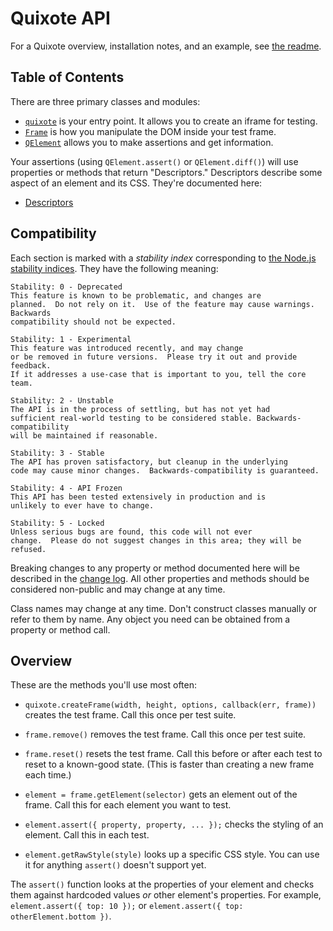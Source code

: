 # Quixote API

For a Quixote overview, installation notes, and an example, see [the readme](../README.md).


## Table of Contents

There are three primary classes and modules:

* [`quixote`](quixote.md) is your entry point. It allows you to create an iframe for testing.
* [`Frame`](Frame.md) is how you manipulate the DOM inside your test frame.
* [`QElement`](QElement.md) allows you to make assertions and get information.

Your assertions (using `QElement.assert()` or `QElement.diff()`) will use properties or methods that return "Descriptors." Descriptors describe some aspect of an element and its CSS. They're documented here:

* [Descriptors](descriptors.md)


## Compatibility

Each section is marked with a *stability index* corresponding to [the Node.js stability indices](http://nodejs.org/api/documentation.html#documentation_stability_index). They have the following meaning:
 
```
Stability: 0 - Deprecated
This feature is known to be problematic, and changes are
planned.  Do not rely on it.  Use of the feature may cause warnings.  Backwards
compatibility should not be expected.

Stability: 1 - Experimental
This feature was introduced recently, and may change
or be removed in future versions.  Please try it out and provide feedback.
If it addresses a use-case that is important to you, tell the core team.

Stability: 2 - Unstable
The API is in the process of settling, but has not yet had
sufficient real-world testing to be considered stable. Backwards-compatibility
will be maintained if reasonable.

Stability: 3 - Stable
The API has proven satisfactory, but cleanup in the underlying
code may cause minor changes.  Backwards-compatibility is guaranteed.

Stability: 4 - API Frozen
This API has been tested extensively in production and is
unlikely to ever have to change.

Stability: 5 - Locked
Unless serious bugs are found, this code will not ever
change.  Please do not suggest changes in this area; they will be refused.
```

Breaking changes to any property or method documented here will be described in the [change log](../CHANGELOG.md). All other properties and methods should be considered non-public and may change at any time.

Class names may change at any time. Don't construct classes manually or refer to them by name. Any object you need can be obtained from a property or method call.


## Overview

These are the methods you'll use most often:

* `quixote.createFrame(width, height, options, callback(err, frame))` creates the test frame. Call this once per test suite.

* `frame.remove()` removes the test frame. Call this once per test suite.

* `frame.reset()` resets the test frame. Call this before or after each test to reset to a known-good state. (This is faster than creating a new frame each time.)

* `element = frame.getElement(selector)` gets an element out of the frame. Call this for each element you want to test.
 
* `element.assert({ property, property, ... });` checks the styling of an element. Call this in each test.

* `element.getRawStyle(style)` looks up a specific CSS style. You can use it for anything `assert()` doesn't support yet.

The `assert()` function looks at the properties of your element and checks them against hardcoded values *or* other element's properties. For example, `element.assert({ top: 10 });` or `element.assert({ top: otherElement.bottom })`.
